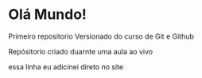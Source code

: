 # Olá Mundo!
 Primeiro repositorio Versionado do curso de Git e Github

 Repósitorio criado duarnte uma aula ao vivo
 
 essa linha eu adicinei direto no site 
